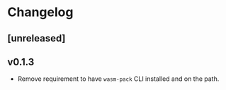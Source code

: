 Changelog
=========

## [unreleased]

## v0.1.3
- Remove requirement to have `wasm-pack` CLI installed and on the path.
